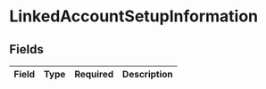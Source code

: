 # LinkedAccountSetupInformation


## Fields

| Field       | Type        | Required    | Description |
| ----------- | ----------- | ----------- | ----------- |